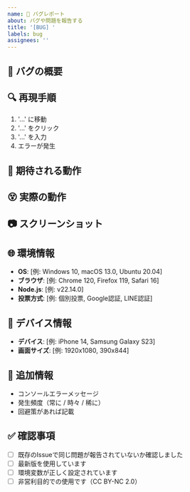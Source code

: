 ```yaml
---
name: 🐛 バグレポート
about: バグや問題を報告する
title: '[BUG] '
labels: bug
assignees: ''
---
```


## 🐛 バグの概要
<!-- バグの概要を簡潔に説明してください -->

## 🔍 再現手順
<!-- 問題を再現するための手順を詳しく記載してください -->

1. '...' に移動
2. '...' をクリック
3. '...' を入力
4. エラーが発生

## 💭 期待される動作
<!-- 期待していた動作を説明してください -->

## 😵 実際の動作
<!-- 実際に発生した動作を説明してください -->

## 📷 スクリーンショット
<!-- 該当する場合は、スクリーンショットを添付してください -->

## 🌐 環境情報
<!-- 以下の情報を可能な限り記載してください -->

- **OS**: [例: Windows 10, macOS 13.0, Ubuntu 20.04]
- **ブラウザ**: [例: Chrome 120, Firefox 119, Safari 16]
- **Node.js**: [例: v22.14.0]
- **投票方式**: [例: 個別投票, Google認証, LINE認証]

## 📱 デバイス情報
<!-- モバイルデバイスで発生した場合 -->

- **デバイス**: [例: iPhone 14, Samsung Galaxy S23]
- **画面サイズ**: [例: 1920x1080, 390x844]

## 🔧 追加情報
<!-- その他の関連情報があれば記載してください -->

- コンソールエラーメッセージ
- 発生頻度（常に / 時々 / 稀に）
- 回避策があれば記載

## ✅ 確認事項
<!-- 以下の項目を確認してチェックしてください -->

- [ ] 既存のIssueで同じ問題が報告されていないか確認しました
- [ ] 最新版を使用しています
- [ ] 環境変数が正しく設定されています
- [ ] 非営利目的での使用です（CC BY-NC 2.0） 
